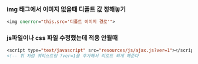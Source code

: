 ### img 태그에서 이미지 없을때 디폴트 값 정해놓기

```jsp
<img onerror="this.src='디폴트 이미지 경로'">
```

### js파일이나 css 파일 수정했는데 적용 안될때

```jsp
<script type="text/javascript" src="resources/js/ajax.js?ver=1"></script>
<!-- 위 처럼 쿼리스트링 ?ver=1을 추가해서 리로드 되게 해준다
```

